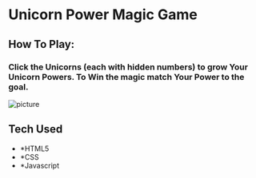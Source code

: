 # Unicorn Power Magic Game
## How To Play: 
###   Click the Unicorns (each with hidden numbers) to grow Your Unicorn Powers. To Win the magic match Your Power to the goal.
![picture](assests/images/screenUp.jpg) 
## Tech Used
 - *HTML5
 - *CSS
 - *Javascript
